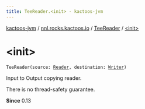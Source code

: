```yaml
---
title: TeeReader.<init> - kactoos-jvm
---
```


[kactoos-jvm](../../index.html) / [nnl.rocks.kactoos.io](../index.html) / [TeeReader](index.html) / [&lt;init&gt;](./-init-.html)

# &lt;init&gt;

`TeeReader(source: `[`Reader`](http://docs.oracle.com/javase/8/docs/api/java/io/Reader.html)`, destination: `[`Writer`](http://docs.oracle.com/javase/8/docs/api/java/io/Writer.html)`)`

Input to Output copying reader.

There is no thread-safety guarantee.

**Since**
0.13

